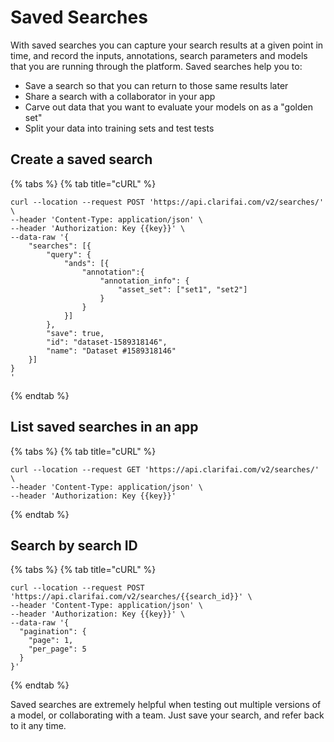 # Saved Searches

With saved searches you can capture your search results at a given point in time, and record the inputs, annotations, search parameters and models that you are running through the platform. Saved searches help you to:

* Save a search so that you can return to those same results later
* Share a search with a collaborator in your app
* Carve out data that you want to evaluate your models on as a "golden set"
* Split your data into training sets and test tests

## Create a saved search

{% tabs %}
{% tab title="cURL" %}
```text
curl --location --request POST 'https://api.clarifai.com/v2/searches/' \
--header 'Content-Type: application/json' \
--header 'Authorization: Key {{key}}' \
--data-raw '{
	"searches": [{
    	"query": {
    		"ands": [{
	        	"annotation":{
	            	"annotation_info": {
	                	"asset_set": ["set1", "set2"]
	            	}
	        	}
	        }]
		},
    	"save": true,
    	"id": "dataset-1589318146",
    	"name": "Dataset #1589318146"
	}]
}
'
```
{% endtab %}


## List saved searches in an app

{% tabs %}
{% tab title="cURL" %}
```text
curl --location --request GET 'https://api.clarifai.com/v2/searches/' \
--header 'Content-Type: application/json' \
--header 'Authorization: Key {{key}}'
```
{% endtab %}


## Search by search ID

{% tabs %}
{% tab title="cURL" %}
```text
curl --location --request POST 'https://api.clarifai.com/v2/searches/{{search_id}}' \
--header 'Content-Type: application/json' \
--header 'Authorization: Key {{key}}' \
--data-raw '{
  "pagination": {
    "page": 1,
    "per_page": 5
  }
}'
```
{% endtab %}

Saved searches are extremely helpful when testing out multiple versions of a model, or collaborating with a team. Just save your search, and refer back to it any time.
